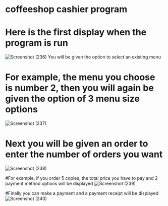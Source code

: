 # coffeeshop cashier program
# Here is the first display when the program is run
![Screenshot (236)](https://github.com/babyshark27/program-kasir-coffeshop/assets/136563048/03fbee09-1044-470c-a8a9-8ce918e55d41)
You will be given the option to select an existing menu

# For example, the menu you choose is number 2, then you will again be given the option of 3 menu size options
![Screenshot (237)](https://github.com/babyshark27/program-kasir-coffeshop/assets/136563048/1115edee-f80d-4a5d-ba37-6c617b4ad457)

# Next you will be given an order to enter the number of orders you want
![Screenshot (238)](https://github.com/babyshark27/program-kasir-coffeshop/assets/136563048/415bc8fc-be4a-44ea-aa8c-d8f3ee26a3b2)

#For example, if you order 5 copies, the total price you have to pay and 2 payment method options will be displayed
![Screenshot (239)](https://github.com/babyshark27/program-kasir-coffeshop/assets/136563048/f342e900-a412-42c8-9c02-ae417bafd5eb)

#Finally you can make a payment and a payment receipt will be displayed
![Screenshot (240)](https://github.com/babyshark27/program-kasir-coffeshop/assets/136563048/723afb65-f8bb-4138-9166-ea8db3b3460c)
